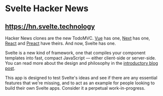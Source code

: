 # Svelte Hacker News

## https://hn.svelte.technology

Hacker News clones are the new TodoMVC. [Vue](https://vue-hn.now.sh) has one, [Next](https://next-news.now.sh) has one, [React](https://react-hn.appspot.com) and [Preact](https://preact-hn.appspot.com) have theirs. And now, Svelte has one.

Svelte is a new kind of framework, one that compiles your component templates into fast, compact JavaScript — either client-side or server-side. You can read more about the design and philosophy in the [introductory blog post](https://svelte.technology/blog/frameworks-without-the-framework).

This app is designed to test Svelte's ideas and see if there are any essential features that we're missing, and to act as an example for people looking to build their own Svelte apps. Consider it a perpetual work-in-progress.
